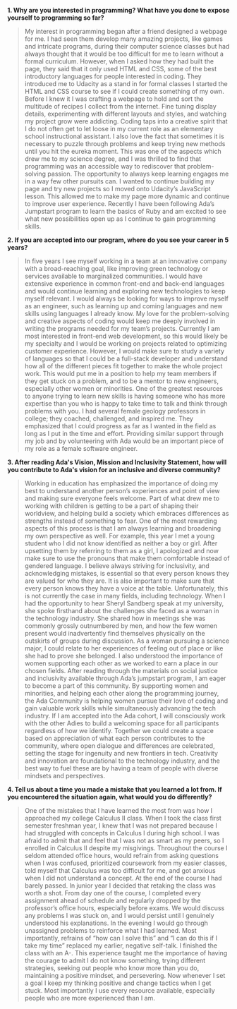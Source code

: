 **1. Why are you interested in programming? What have you done to expose yourself to programming so far?**
<br />
> My interest in programming began after a friend designed a webpage for me. I had seen them develop many amazing projects, like games and intricate programs, during their computer science classes but had always thought that it would be too difficult for me to learn without a formal curriculum. However, when I asked how they had built the page, they said that it only used HTML and CSS, some of the best introductory languages for people interested in coding. They introduced me to Udacity as a stand in for formal classes I started the HTML and CSS course to see if I could create something of my own. Before I knew it I was crafting a webpage to hold and sort the multitude of recipes I collect from the internet. Fine tuning display details, experimenting with different layouts and styles, and watching my project grow were addicting. Coding taps into a creative spirit that I do not often get to let loose in my current role as an elementary school instructional assistant. I also love the fact that sometimes it is necessary to puzzle through problems and keep trying new methods until you hit the eureka moment. This was one of the aspects which drew me to my science degree, and I was thrilled to find that programming was an accessible way to rediscover that problem-solving passion. The opportunity to always keep learning engages me in a way few other pursuits can. I wanted to continue building my page and try new projects so I moved onto Udacity’s JavaScript lesson. This allowed me to make my page more dynamic and continue to improve user experience. Recently I have been following Ada’s Jumpstart program to learn the basics of Ruby and am excited to see what new possibilities open up as I continue to gain programming skills.

**2. If you are accepted into our program, where do you see your career in 5 years?**
<br />

> In five years I see myself working in a team at an innovative company with a broad-reaching goal, like improving green technology or services available to marginalized communities. I would have extensive experience in common front-end and back-end languages and would continue learning and exploring new technologies to keep myself relevant. I would always be looking for ways to improve myself as an engineer, such as learning up and coming languages and new skills using languages I already know. My love for the problem-solving and creative aspects of coding would keep me deeply involved in writing the programs needed for my team’s projects. Currently I am most interested in front-end web development, so this would likely be my specialty and I would be working on projects related to optimizing customer experience. However, I would make sure to study a variety of languages so that I could be a full-stack developer and understand how all of the different pieces fit together to make the whole project work. This would put me in a position to help my team members if they get stuck on a problem, and to be a mentor to new engineers, especially other women or minorities. One of the greatest resources to anyone trying to learn new skills is having someone who has more expertise than you who is happy to take time to talk and think through problems with you. I had several female geology professors in college; they coached, challenged, and inspired me. They emphasized that I could progress as far as I wanted in the field as long as I put in the time and effort. Providing similar support through my job and by volunteering with Ada would be an important piece of my role as a female software engineer.

**3. After reading Ada's Vision, Mission and Inclusivity Statement, how will you contribute to Ada's vision for an inclusive and diverse community?**
<br />
> Working in education has emphasized the importance of doing my best to understand another person’s experiences and point of view and making sure everyone feels welcome. Part of what drew me to working with children is getting to be a part of shaping their worldview, and helping build a society which embraces differences as strengths instead of something to fear. One of the most rewarding aspects of this process is that I am always learning and broadening my own perspective as well. For example, this year I met a young student who I did not know identified as neither a boy or girl. After upsetting them by referring to them as a girl, I apologized and now make sure to use the pronouns that make them comfortable instead of gendered language. I believe always striving for inclusivity, and acknowledging mistakes, is essential so that every person knows they are valued for who they are. It is also important to make sure that every person knows they have a voice at the table. Unfortunately, this is not currently the case in many fields, including technology.
When I had the opportunity to hear Sheryl Sandberg speak at my university, she spoke firsthand about the challenges she faced as a woman in the technology industry. She shared how in meetings she was commonly grossly outnumbered by men, and how the few women present would inadvertently find themselves physically on the outskirts of groups during discussion. As a woman pursuing a science major, I could relate to her experiences of feeling out of place or like she had to prove she belonged. I also understood the importance of women supporting each other as we worked to earn a place in our chosen fields. After reading through the materials on social justice and inclusivity available through Ada’s jumpstart program, I am eager to become a part of this community. By supporting women and minorities, and helping each other along the programming journey, the Ada Community is helping women pursue their love of coding and gain valuable work skills while simultaneously advancing the tech industry. If I am accepted into the Ada cohort, I will consciously work with the other Adies to build a welcoming space for all participants regardless of how we identify. Together we could create a space based on appreciation of what each person contributes to the community, where open dialogue and differences are celebrated, setting the stage for ingenuity and new frontiers in tech. Creativity and innovation are foundational to the technology industry, and the best way to fuel these are by having a team of people with diverse mindsets and perspectives.

**4. Tell us about a time you made a mistake that you learned a lot from. If you encountered the situation again, what would you do differently?**
<br />
> One of the mistakes that I have learned the most from was how I approached my college Calculus II class. When I took the class first semester freshman year, I knew that I was not prepared because I had struggled with concepts in Calculus I during high school. I was afraid to admit that and feel that I was not as smart as my peers, so I enrolled in Calculus II despite my misgivings. Throughout the course I seldom attended office hours, would refrain from asking questions when I was confused, prioritized coursework from my easier classes, told myself that Calculus was too difficult for me, and got anxious when I did not understand a concept. At the end of the course I had barely passed. In junior year I decided that retaking the class was worth a shot. From day one of the course, I completed every assignment ahead of schedule and regularly dropped by the professor’s office hours, especially before exams. We would discuss any problems I was stuck on, and I would persist until I genuinely understood his explanations. In the evening I would go through unassigned problems to reinforce what I had learned. Most importantly, refrains of “how can I solve this” and “I can do this if I take my time” replaced my earlier, negative self-talk. I finished the class with an A-. This experience taught me the importance of having the courage to admit I do not know something, trying different strategies, seeking out people who know more than you do, maintaining a positive mindset, and persevering. Now whenever I set a goal I keep my thinking positive and change tactics when I get stuck. Most importantly I use every resource available, especially people who are more experienced than I am.
